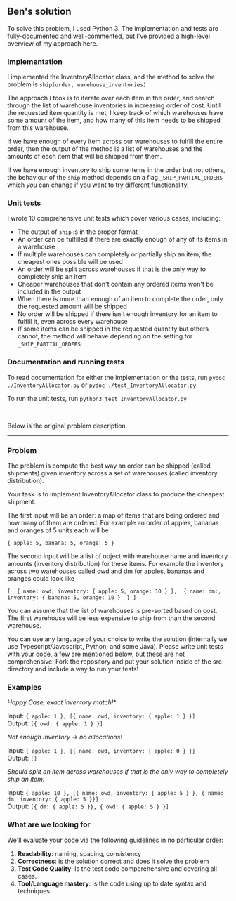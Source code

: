 ## Ben's solution

To solve this problem, I used Python 3. The implementation and tests are fully-documented and well-commented, but I've provided a high-level overview of my approach here.

### Implementation

I implemented the InventoryAllocator class, and the method to solve the problem is `ship(order, warehouse_inventories)`.

The approach I took is to iterate over each item in the order, and search through the list of warehouse inventories in increasing order of cost. Until the requested item quantity is met, I keep track of which warehouses have some amount of the item, and how many of this item needs to be shipped from this warehouse.

If we have enough of every item across our warehouses to fulfill the entire order, then the output of the method is a list of warehouses and the amounts of each item that will be shipped from them.

If we have enough inventory to ship some items in the order but not others, the behaviour of the `ship` method depends on a flag `_SHIP_PARTIAL_ORDERS` which *you* can change if you want to try different functionality.

### Unit tests

I wrote 10 comprehensive unit tests which cover various cases, including:

* The output of `ship` is in the proper format
* An order can be fulfilled if there are exactly enough of any of its items in a warehouse
* If multiple warehouses can completely or partially ship an item, the cheapest ones possible will be used
* An order will be split across warehouses if that is the only way to completely ship an item
* Cheaper warehouses that don't contain any ordered items won't be included in the output
* When there is more than enough of an item to complete the order, only the requested amount will be shipped
* No order will be shipped if there isn't enough inventory for an item to fulfill it, even across every warehouse
* If some items can be shipped in the requested quantity but others cannot, the method will behave depending on the setting for `_SHIP_PARTIAL_ORDERS`

### Documentation and running tests

To read documentation for either the implementation or the tests, run `pydoc ./InventoryAllocator.py` or `pydoc ./test_InventoryAllocator.py`

To run the unit tests, run `python3 test_InventoryAllocator.py`



&nbsp;

Below is the original problem description.

-----

### Problem

The problem is compute the best way an order can be shipped (called shipments) given inventory across a set of warehouses (called inventory distribution). 

Your task is to implement InventoryAllocator class to produce the cheapest shipment.

The first input will be an order: a map of items that are being ordered and how many of them are ordered. For example an order of apples, bananas and oranges of 5 units each will be 

`{ apple: 5, banana: 5, orange: 5 }`

The second input will be a list of object with warehouse name and inventory amounts (inventory distribution) for these items. For example the inventory across two warehouses called owd and dm for apples, bananas and oranges could look like

`[ 
    {
    	name: owd,
    	inventory: { apple: 5, orange: 10 }
    }, 
    {
    	name: dm:,
    	inventory: { banana: 5, orange: 10 } 
    }
]`

You can assume that the list of warehouses is pre-sorted based on cost. The first warehouse will be less expensive to ship from than the second warehouse. 

You can use any language of your choice to write the solution (internally we use Typescript/Javascript, Python, and some Java). Please write unit tests with your code, a few are mentioned below, but these are not comprehensive. Fork the repository and put your solution inside of the src directory and include a way to run your tests!

### Examples

*Happy Case, exact inventory match!**

Input: `{ apple: 1 }, [{ name: owd, inventory: { apple: 1 } }]`  
Output: `[{ owd: { apple: 1 } }]`

*Not enough inventory -> no allocations!*

Input: `{ apple: 1 }, [{ name: owd, inventory: { apple: 0 } }]`  
Output: `[]`

*Should split an item across warehouses if that is the only way to completely ship an item:*

Input: `{ apple: 10 }, [{ name: owd, inventory: { apple: 5 } }, { name: dm, inventory: { apple: 5 }}]`  
Output: `[{ dm: { apple: 5 }}, { owd: { apple: 5 } }]`

### What are we looking for

We'll evaluate your code via the following guidelines in no particular order:

1. **Readability**: naming, spacing, consistency
2. **Correctness**: is the solution correct and does it solve the problem
1. **Test Code Quality**: Is the test code comperehensive and covering all cases.
1. **Tool/Language mastery**: is the code using up to date syntax and techniques. 

